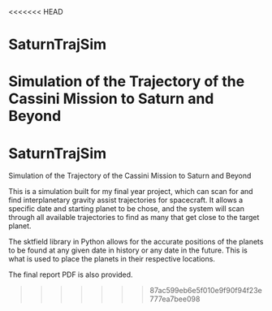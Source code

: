 <<<<<<< HEAD
# SaturnTrajSim
Simulation of the Trajectory of the Cassini Mission to Saturn and Beyond
=======
# SaturnTrajSim
Simulation of the Trajectory of the Cassini Mission to Saturn and Beyond

This is a simulation built for my final year project, which can scan for and find interplanetary gravity assist trajectories for spacecraft. It allows a specific date and starting planet to be chose, and the system will scan through all available trajectories to find as many that get close to the target planet.

The sktfield library in Python allows for the accurate positions of the planets to be found at any given date in history or any date in the future. This is what is used to place the planets in their respective locations.

The final report PDF is also provided.
>>>>>>> 87ac599eb6e5f010e9f90f94f23e777ea7bee098
